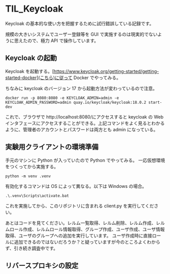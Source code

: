 # TIL_Keycloak

Keycloak の基本的な使い方を把握するために試行錯誤している記録です。

規模の大きいシステムでユーザー登録等を GUI で実施するのは現実的でないように思えたので、極力 API で操作しています。

## Keycloak の起動

Keycloak を起動する。[https://www.keycloak.org/getting-started/getting-started-docker](こちら)に従って Docker でやってみる。

ちなみに keycloak のバージョン 17 から起動方法が変わっているので注意。

```
docker run -p 8080:8080 -e KEYCLOAK_ADMIN=admin -e KEYCLOAK_ADMIN_PASSWORD=admin quay.io/keycloak/keycloak:18.0.2 start-dev
```

これで、ブラウザで http://localhost:8080/にアクセスすると keycloak の Web インタフェースにアクセスすることができる。上記コマンドをよく見るとわかるように、管理者のアカウントとパスワードは両方とも admin になっている。

## 実験用クライアントの環境準備

手元のマシンに Python が入っていたので Python でやってみる。
一応仮想環境をつくってから実施する。

```
python -m venv .venv
```

有効化するコマンドは OS によって異なる。以下は Windows の場合。

```
.\.venv\Scripts\activate.bat
```

これを実施してから、このリポジトリに含まれる client.py を実行してください。

あとはコードを見てください。レルム一覧取得、レルム削除、レルム作成、レルムロール作成、レルムロール情報取得、グループ作成、ユーザ作成、ユーザ情報取得、ユーザのグループへの追加を実行しています。
ユーザ作成時に直接ロールに追加できるのではないだろうか？と疑っていますが今のところよくわからず、引き続き調査中です。

## リバースプロキシの設定
